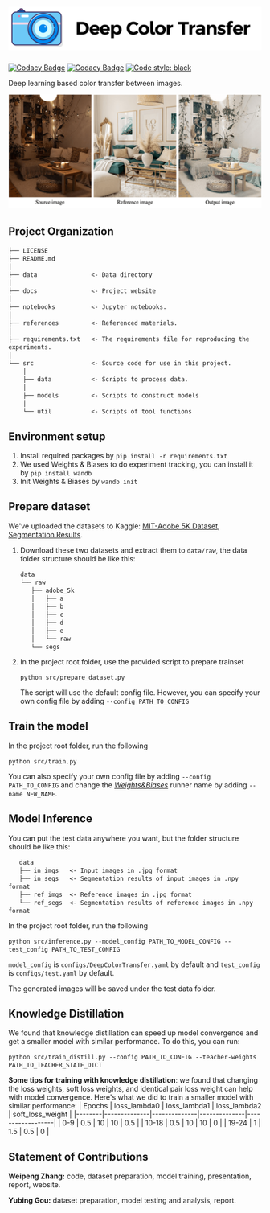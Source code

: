 # ![logo](docs/assets/img/front-logo.png)

[![Codacy Badge](https://app.codacy.com/project/badge/Grade/8e5c795af21f4f899f03095424f31179)](https://www.codacy.com/gh/Wp-Zhang/Deep-Color-Transfer/dashboard?utm_source=github.com&utm_medium=referral&utm_content=Wp-Zhang/Deep-Color-Transfer&utm_campaign=Badge_Grade)
[![Codacy Badge](https://app.codacy.com/project/badge/Coverage/8e5c795af21f4f899f03095424f31179)](https://www.codacy.com/gh/Wp-Zhang/Deep-Color-Transfer/dashboard?utm_source=github.com&utm_medium=referral&utm_content=Wp-Zhang/Deep-Color-Transfer&utm_campaign=Badge_Coverage)
[![Code style: black](https://img.shields.io/badge/code%20style-black-000000.svg)](https://github.com/psf/black)

Deep learning based color transfer between images.

![demo](docs/assets/img/showcase.png)

## Project Organization

    ├── LICENSE
    ├── README.md
    │
    ├── data               <- Data directory
    │
    ├── docs               <- Project website
    │
    ├── notebooks          <- Jupyter notebooks.
    │
    ├── references         <- Referenced materials.
    │
    ├── requirements.txt   <- The requirements file for reproducing the experiments.
    │
    └── src                <- Source code for use in this project.
        │
        ├── data           <- Scripts to process data.
        │  
        ├── models         <- Scripts to construct models
        │
        └── util           <- Scripts of tool functions

## Environment setup

1.  Install required packages by `pip install -r requirements.txt`
2.  We used Weights & Biases to do experiment tracking, you can install it by `pip install wandb`
3.  Init Weights & Biases by `wandb init`

## Prepare dataset

We've uploaded the datasets to Kaggle: [MIT-Adobe 5K Dataset](https://www.kaggle.com/datasets/weipengzhang/adobe-fivek), [Segmentation Results](https://www.kaggle.com/datasets/weipengzhang/beit2-adobe5k).

1.  Download these two datasets and extract them to `data/raw`, the data folder structure should be like this:

        data
        └── raw
           ├── adobe_5k
           │   ├── a
           │   ├── b
           │   ├── c
           │   ├── d
           │   ├── e
           │   └── raw
           └── segs

2.  In the project root folder, use the provided script to prepare trainset

    ```shell
    python src/prepare_dataset.py
    ```

    The script will use the default config file. However, you can specify your own config file by adding `--config PATH_TO_CONFIG`

## Train the model

In the project root folder, run the following

```shell
python src/train.py
```

You can also specify your own config file by adding `--config PATH_TO_CONFIG` and change the _[Weights&Biases](https://wandb.ai/)_ runner name by adding `--name NEW_NAME`.

## Model Inference

You can put the test data anywhere you want, but the folder structure should be like this:

       data
       ├── in_imgs   <- Input images in .jpg format
       ├── in_segs   <- Segmentation results of input images in .npy format
       ├── ref_imgs  <- Reference images in .jpg format
       └── ref_segs  <- Segmentation results of reference images in .npy format

In the project root folder, run the following

```shell
python src/inference.py --model_config PATH_TO_MODEL_CONFIG --test_config PATH_TO_TEST_CONFIG
```

`model_config` is `configs/DeepColorTransfer.yaml` by default and `test_config` is `configs/test.yaml` by default.

The generated images will be saved under the test data folder.

## Knowledge Distillation

We found that knowledge distillation can speed up model convergence and get a smaller model with similar performance. To do this, you can run:

```shell
python src/train_distill.py --config PATH_TO_CONFIG --teacher-weights PATH_TO_TEACHER_STATE_DICT
```

**Some tips for training with knowledge distillation**: we found that changing the loss weights, soft loss weights, and identical pair loss weight can help with model convergence. Here's what we did to train a smaller model with similar performance:
| Epochs | loss_lambda0 | loss_lambda1 | loss_lambda2 | soft_loss_weight |
|--------|--------------|--------------|--------------|------------------|
| 0-9    | 0.5          | 10           | 10           | 0.5              |
| 10-18  | 0.5          | 10           | 10           | 0                |
| 19-24  | 1            | 1.5          | 0.5          | 0                |

## Statement of Contributions

**Weipeng Zhang:** code, dataset preparation, model training, presentation, report, website.

**Yubing Gou:** dataset preparation, model testing and analysis, report.
